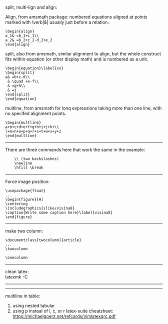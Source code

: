 split, multi-lign and align:

Align, from amsmath package:
numbered equations aligned at points marked
with \verb|&| usually just before a relation.

```
\begin{align}
a_1& =b_1+c_1\\
a_2& =b_2+c_2-d_2+e_2
\end{align}
```

split, also from amsmath,
similar alignment to align, but the whole construct fits within
equation (or other display math) and is numbered as a unit.
```
\begin{equation}\label{xx}
\begin{split}
a& =b+c-d\\
 & \quad +e-f\\
 & =g+h\\
 & =i
\end{split}
\end{equation}
```

multline, from amsmath
for lonq expressions taking more than one line,
with no specifed alignment points.
```
\begin{multline}
a+b+c+d+e+f+g+h+i+j+k+\\
l+m+n+o+p+q+r+s+t+w+x+y+z
\end{multline}
```
---
There are three commands here that work the same in the example:
```
    \\ (two backslashes)
    \newline
    \hfill \break 
```
--- 
Force image position:  
```
\usepackage{float}  
...
\begin{figure}[H]  
\centering
\includegraphics{slike/visina8}
\caption{Write some caption here}\label{visina8}
\end{figure}
```
--- 
make two column: 
```
\documentclass[twocolumn]{article}
...
\twocolumn

\onecolumn
```
---
clean latex:  
latexmk -C

---
--- 
multiline in table:  
1. using nested tabular
2. using p insteal of l, c, or r
latex-suite cheatsheet:  
https://michaelgoerz.net/refcards/vimlatexqrc.pdf

